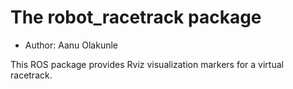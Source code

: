 # The robot_racetrack package

- Author: Aanu Olakunle

This ROS package provides Rviz visualization markers for a virtual racetrack.
